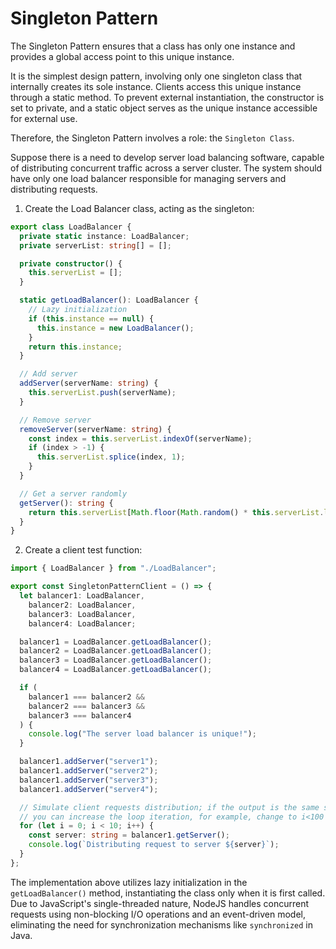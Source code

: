 # Singleton Pattern

The Singleton Pattern ensures that a class has only one instance and provides a global access point to this unique instance.

It is the simplest design pattern, involving only one singleton class that internally creates its sole instance. Clients access this unique instance through a static method. To prevent external instantiation, the constructor is set to private, and a static object serves as the unique instance accessible for external use.

Therefore, the Singleton Pattern involves a role: the `Singleton Class`.

Suppose there is a need to develop server load balancing software, capable of distributing concurrent traffic across a server cluster. The system should have only one load balancer responsible for managing servers and distributing requests.

1. Create the Load Balancer class, acting as the singleton:

```typescript
export class LoadBalancer {
  private static instance: LoadBalancer;
  private serverList: string[] = [];

  private constructor() {
    this.serverList = [];
  }

  static getLoadBalancer(): LoadBalancer {
    // Lazy initialization
    if (this.instance == null) {
      this.instance = new LoadBalancer();
    }
    return this.instance;
  }

  // Add server
  addServer(serverName: string) {
    this.serverList.push(serverName);
  }

  // Remove server
  removeServer(serverName: string) {
    const index = this.serverList.indexOf(serverName);
    if (index > -1) {
      this.serverList.splice(index, 1);
    }
  }

  // Get a server randomly
  getServer(): string {
    return this.serverList[Math.floor(Math.random() * this.serverList.length)];
  }
}
```

2. Create a client test function:

```typescript
import { LoadBalancer } from "./LoadBalancer";

export const SingletonPatternClient = () => {
  let balancer1: LoadBalancer,
    balancer2: LoadBalancer,
    balancer3: LoadBalancer,
    balancer4: LoadBalancer;

  balancer1 = LoadBalancer.getLoadBalancer();
  balancer2 = LoadBalancer.getLoadBalancer();
  balancer3 = LoadBalancer.getLoadBalancer();
  balancer4 = LoadBalancer.getLoadBalancer();

  if (
    balancer1 === balancer2 &&
    balancer2 === balancer3 &&
    balancer3 === balancer4
  ) {
    console.log("The server load balancer is unique!");
  }

  balancer1.addServer("server1");
  balancer1.addServer("server2");
  balancer1.addServer("server3");
  balancer1.addServer("server4");

  // Simulate client requests distribution; if the output is the same server,
  // you can increase the loop iteration, for example, change to i<100
  for (let i = 0; i < 10; i++) {
    const server: string = balancer1.getServer();
    console.log(`Distributing request to server ${server}`);
  }
};
```

The implementation above utilizes lazy initialization in the `getLoadBalancer()` method, instantiating the class only when it is first called. Due to JavaScript's single-threaded nature, NodeJS handles concurrent requests using non-blocking I/O operations and an event-driven model, eliminating the need for synchronization mechanisms like `synchronized` in Java.

